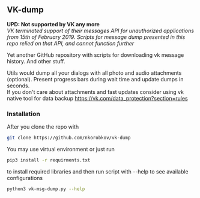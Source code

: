 ## VK-dump 

**UPD: Not supported by VK any more**  
*VK terminated support of their messages API for unauthorized applications from 15th of February 2019. Scripts for message dump presented in this repo relied on that API, and cannot function further*

Yet another GitHub repository with scripts for downloading vk message history. And other stuff.  
 
 Utils would dump all your dialogs with all photo and audio attachments (optional). Present progress bars during wait time and update dumps in seconds.  
 If you don't care about attachments and fast updates consider using vk native tool for data backup <https://vk.com/data_protection?section=rules>


### Installation

After you clone the repo with  
```bash
git clone https://github.com/nkorobkov/vk-dump
```  
You may use virtual environment or just run  

```bash
pip3 install -r requirments.txt
```

to install required libraries and then run script with --help to see available configurations
```bash
python3 vk-msg-dump.py --help
```



